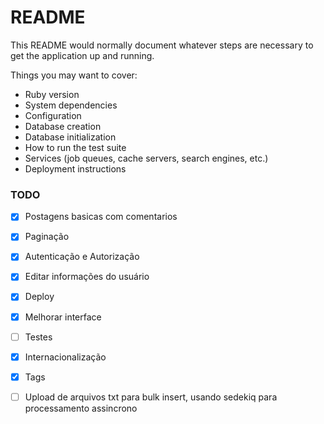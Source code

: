 # README

This README would normally document whatever steps are necessary to get the
application up and running.

Things you may want to cover:
* Ruby version
* System dependencies
* Configuration
* Database creation
* Database initialization
* How to run the test suite
* Services (job queues, cache servers, search engines, etc.)
* Deployment instructions

### TODO
- [X] Postagens basicas com comentarios
- [X] Paginação 
- [X] Autenticação e Autorização
- [X] Editar informações do usuário
- [X] Deploy
- [X] Melhorar interface
- [ ] Testes
- [X] Internacionalização
- [X] Tags
- [ ] Upload de arquivos txt para bulk insert, usando sedekiq para processamento assincrono


